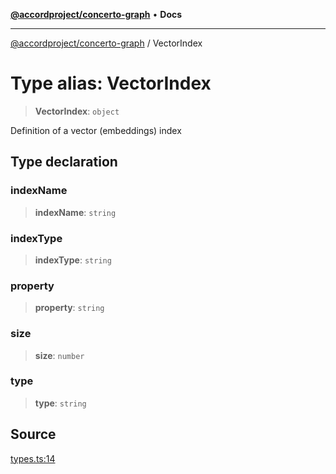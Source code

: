 [**@accordproject/concerto-graph**](../README.md) • **Docs**

***

[@accordproject/concerto-graph](../README.md) / VectorIndex

# Type alias: VectorIndex

> **VectorIndex**: `object`

Definition of a vector (embeddings) index

## Type declaration

### indexName

> **indexName**: `string`

### indexType

> **indexType**: `string`

### property

> **property**: `string`

### size

> **size**: `number`

### type

> **type**: `string`

## Source

[types.ts:14](https://github.com/accordproject/lab-concerto-graph/blob/8f4fb74348d19b37d903f29e81aaec4eca02a552/src/types.ts#L14)
